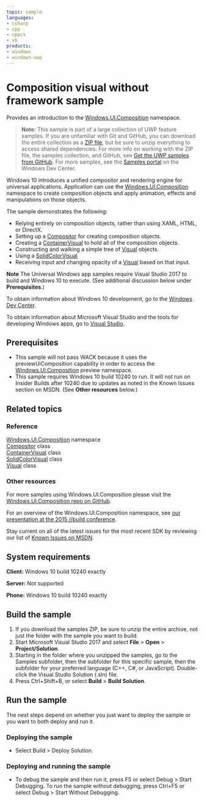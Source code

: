 ```yaml
---
topic: sample
languages:
- csharp
- cpp
- cppcx
- vb
products:
- windows
- windows-uwp
---
```


<!---
  category: GraphicsAndAnimation
  samplefwlink: http://go.microsoft.com/fwlink/p/?LinkId=620483
--->

# Composition visual without framework sample

Provides an introduction to the [Windows.UI.Composition](https://msdn.microsoft.com/library/windows.ui.composition.aspx) namespace.

> **Note:** This sample is part of a large collection of UWP feature samples. 
> If you are unfamiliar with Git and GitHub, you can download the entire collection as a 
> [ZIP file](https://github.com/Microsoft/Windows-universal-samples/archive/master.zip), but be 
> sure to unzip everything to access shared dependencies. For more info on working with the ZIP file, 
> the samples collection, and GitHub, see [Get the UWP samples from GitHub](https://aka.ms/ovu2uq). 
> For more samples, see the [Samples portal](https://aka.ms/winsamples) on the Windows Dev Center. 

Windows 10 introduces a unified compositor and rendering engine for universal applications.
Application can use the
[Windows.UI.Composition](https://msdn.microsoft.com/library/windows.ui.composition.aspx) namespace
to create composition objects and apply animation, effects and manipulations on those objects.

The sample demonstrates the following:

* Relying entirely on composition objects, rather than using XAML, HTML, or DirectX.
* Setting up a [Compositor](https://msdn.microsoft.com/library/windows.ui.composition.compositor.aspx) for creating composition objects.
* Creating a [ContainerVisual](https://msdn.microsoft.com/library/windows.ui.composition.containervisual.aspx)
  to hold all of the composition objects.
* Constructing and walking a simple tree of [Visual](https://msdn.microsoft.com/library/windows.ui.composition.visual.aspx) objects.
* Using a [SolidColorVisual](https://msdn.microsoft.com/library/windows.ui.composition.solidcolorvisual.aspx)
* Receiving input and
  changing opacity of a [Visual](https://msdn.microsoft.com/library/windows.ui.composition.visual.aspx) based on that input.

**Note** The Universal Windows app samples require Visual Studio 2017 to build and Windows 10 to execute.
(See additional discussion below under **Prerequisites**.)

To obtain information about Windows 10 development, go to the [Windows Dev Center](http://go.microsoft.com/fwlink/?LinkID=532421).

To obtain information about Microsoft Visual Studio and the tools for developing Windows apps, go to [Visual Studio](http://go.microsoft.com/fwlink/?LinkID=532422).

## Prerequisites

- This sample will not pass WACK because it uses the
  previewUiComposition capability in order to access the
  [Windows.UI.Composition](https://msdn.microsoft.com/library/windows.ui.composition.aspx) preview namespace.
- This sample requires Windows 10 build 10240 to run. It will not run on Insider Builds after 10240 due to updates as noted in the Known Issues section on MSDN.
(See **Other resources** below.)

## Related topics

### Reference

[Windows.UI.Composition](https://msdn.microsoft.com/library/windows.ui.composition.aspx) namespace  
[Compositor](https://msdn.microsoft.com/library/windows.ui.composition.compositor.aspx) class  
[ContainerVisual](https://msdn.microsoft.com/library/windows.ui.composition.containervisual.aspx) class  
[SolidColorVisual](https://msdn.microsoft.com/library/windows.ui.composition.solidcolorvisual.aspx) class  
[Visual](https://msdn.microsoft.com/library/windows.ui.composition.visual.aspx) class  

### Other resources

For more samples using Windows.UI.Composition please visit the [Windows.UI.Composition repo on GitHub](https://github.com/Microsoft/composition).

For an overview of the Windows.UI.Composition namespace,
see [our presentation at the 2015 //build conference](https://channel9.msdn.com/Events/Build/2015/2-672).

Stay current on all of the latest issues for the most recent SDK by reviewing our list of
[Known Issues on MSDN](https://social.msdn.microsoft.com/Forums/home?forum=Win10SDKToolsIssues&sort=relevancedesc&brandIgnore=True&searchTerm=Windows.UI.Composition).

## System requirements

**Client:** Windows 10 build 10240 exactly

**Server:** Not supported

**Phone:** Windows 10 build 10240 exactly

## Build the sample

1. If you download the samples ZIP, be sure to unzip the entire archive, not just the folder with the sample you want to build.
2. Start Microsoft Visual Studio 2017 and select **File** \> **Open** \> **Project/Solution**.
3. Starting in the folder where you unzipped the samples, go to the Samples subfolder, then the subfolder for this specific sample, then the subfolder for your preferred language (C++, C#, or JavaScript). Double-click the Visual Studio Solution (.sln) file.
4. Press Ctrl+Shift+B, or select **Build** \> **Build Solution**.

## Run the sample

The next steps depend on whether you just want to deploy the sample or you want to both deploy and run it.

### Deploying the sample

- Select Build > Deploy Solution.

### Deploying and running the sample

- To debug the sample and then run it, press F5 or select Debug >  Start Debugging. To run the sample without debugging, press Ctrl+F5 or select Debug > Start Without Debugging.
